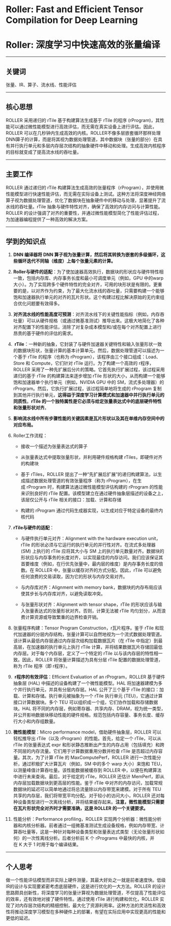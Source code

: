 # Roller: Fast and Efficient Tensor Compilation for Deep Learning

# Roller: 深度学习中快速高效的张量编译

---

## 关键词

张量、IR、算子、流水线、性能评估

---

## 核心思想

ROLLER 采用递归的 rTile 基于构建算法生成基于 rTile 的程序 (rProgram)，其性能可以通过微性能模型进行高效评估，而无需在真实设备上进行评估。因此，ROLLER 可以在几秒钟内生成高效的内核。ROLLER不像多层嵌套循环那样处理DNN算子的计算，而是将其视为数据处理管道，其中数据块（张量的部分）在具有并行执行单元和多层内存层次结构的抽象硬件中移动和处理。生成高效内核程序的目标就变成了提高流水线的吞吐量。

---

## 主要工作

ROLLER 通过递归的 rTile 构建算法生成高效的张量程序（rProgram），并使用微性能模型进行快速性能评估，而无需在实际设备上测试。这种方法将深度神经网络算子视为数据处理管道，优化了数据块在抽象硬件中的移动与处理，显著提升了流水线的吞吐量。rTile 抽象与硬件特性对齐，确保了高效的内存访问与计算性能。ROLLER 的设计强调了对齐的重要性，并通过微性能模型简化了性能评估过程，为加速器编程提供了一种高效的解决方案。

---

## 学到的知识点

1. **DNN 编译器将 DNN 算子视为张量计算，然后将其转换为嵌套的多级循环，这些循环迭代不同轴（维度）上每个张量元素的计算。**

2. **Roller与硬件的适配**：为了使加速器高效执行，数据块的形状应与硬件特性相一致，包括内存库、内存事务长度和最小可调度单元（例如，GPU 中的warp大小）。为了实现跨多个硬件特性的完全对齐，可用的块形状是有限的。更重要的是，以对齐作为约束，为了最大化流水线的吞吐量，只需要构建一个能够饱和加速器执行单元的对齐的瓦片形状。这个构建过程比解决原始的无约束组合优化问题要有效得多。

3. **对齐流水线的性能高度可预测**：对齐流水线下的关键性能指标（例如，内存吞吐量）可以从硬件规格（或通过微基准测试）推导出来。这极大地简化了各种对齐配置下的性能评估，消除了对复杂成本模型和/或在每个对齐配置上进行昂贵的基于硬件的评估的需求。

4.  **rTile**：一种新的抽象，它封装了与硬件加速器关键特性和输入张量形状一致的数据块形状，张量计算的基本计算单元。然后，数据处理管道可以描述为一个基于 rTile 的程序（也称为 rProgram），该程序由三个接口组成：Load、Store 和 Compute，它们针对 rTile 运行。为了构建一个高效的 r程序，ROLLER 采用了一种先扩展后分片的策略。它首先执行扩展过程，该过程采用递归的基于 rTile 的构建算法来逐步增加 rTile 形状的大小，从而构建一个能够饱和加速器单个执行单元（例如，NVIDIA GPU 中的 SM，流式多处理器）的 rProgram。然后，它执行扩展过程，该过程简单地将生成的 rProgram 复制到其他并行执行单元，**这得益于深度学习计算模式和加速器中并行执行单元的同质性**。**rTile 的一个独特属性是它必须与给定张量表达式中的底层硬件特性和张量形状对齐**。

5. **影响流水线中所有步骤性能的关键因素是瓦片形状以及其在单维内存空间中的对应布局。**

6. Roller工作流程：
   
   - 接收一个描述为张量表达式的算子
   
   - 从张量表达式中提取张量形状，并利用硬件规格构建 rTiles，即硬件对齐的构建块
   
   - 基于 rTiles，ROLLER 提出了一种“先扩展后扩展”的递归构建算法，以生成描述数据处理管道的有效张量程序（称为 rProgram），在生成 rProgram 时，构建算法通过微性能模型评估构建的 rProgram 的性能来识别良好的 rTile 配置。该模型建立在通过硬件抽象层描述的设备之上，该层仅公开与 rTile 相关的接口：加载、计算和存储
   
   - 构建的 rProgram 通过代码生成器实现，以生成对应于特定设备的最终内核代码

7. **rTile与硬件的适配**：
   
   - 与硬件执行单元对齐：Alignment with the hardware execution unit，rTile 的形状必须与它运行的执行单元的并行性对齐。在流式多处理器 (SM) 上执行的 rTile 应将其大小与 SM 上的执行单元数量对齐。数据块的形状应与内存事务的长度对齐，以实现最佳的内存访问。我们应该保证其首要维度（例如，在行优先张量中，最内层的维度）是内存事务长度的倍数。在 ROLLER 中，张量以缓存对齐的方式分配。因此，rTile 可以避免任何浪费的交易读取，因为它的形状与内存交易对齐。
   
   - 与内存库对齐：Alignment with memory bank，数据块的内存布局应该使其步长与内存库对齐，以避免读取冲突。
   
   - 与张量形状对齐：Alignment with tensor shape，rTile 的形状应该与输入张量表达式的张量形状对齐。否则，计算无法被 rTile 均匀划分，从而浪费计算资源或导致繁重的边界检查开销。

8. 张量程序构建：Tensor Program Construction，r瓦片程序。鉴于 rTile 和现代加速器的分层内存结构，张量计算可以自然地视为一个流式数据处理管道。该计算从最低内存层通过内存层次结构加载数据瓦片（在 rTile 中指定）到最高层，在加速器的执行单元上执行 rTile 计算，并将结果数据瓦片存储回最低内存层。对于每个内存层，定义了一个特定的 rTile 以与该内存层的特性相一致。因此，ROLLER 将张量计算描述为具有分层 rTile 配置的数据处理管道，称为 rTile 程序（即 r程序）。

9.  **r程序的有效评估**：Efﬁcient Evaluation of an rProgram，ROLLER 基于硬件抽象层 (HAL) 中描述的设备构建了一个微性能模型。HAL 将加速器建模为多个并行执行单元，并具有分层内存层。HAL 公开了三个基于 rTile 的接口：加载、计算和存储。执行单元被抽象为一个 rTile 执行单元 (TEU)，它通过计算接口计算数据块。多个 TEU 可以组织成一个组，它们协作加载和存储数据块。HAL 将不同的内存层，例如寄存器、共享内存、DRAM，视为统一类型，并公开影响数据块移动性能的硬件规格。规范包括内存容量、事务长度、缓存行大小和内存组数量。

10. **微性能模型**：Micro performance model，借助硬件抽象层，ROLLER 可以轻松推导出 rTile（以及 rProgram）的性能。首先，给定一个 rTile，可以从 rTile 的张量表达式 expr 和形状静态推断出产生的内存占用（包括填充）和跨不同层的内存流量。它们用于计算数据重用分数并检查 rTile 是否超过内存容量。其次，为了计算 rTile 的 MaxComputePerf，ROLLER 进行一次性能分析，通过积极扩大计算瓦片（例如，SM 中的多个 warp 大小）来饱和 TEU，以测量峰值计算吞吐量。该性能数据被缓存到 ROLLER 中，以便在构建算法中进行未来查询。最后，对于给定的 rTile，ROLLER 还估计 MemPerf，即从内存层加载数据块到更高层的性能。鉴于 rTile 中对齐的内存访问，加载常规数据块的延迟可以简单地通过将总流量除以内存带宽来建模。对于所有 TEU 共享的内存层，我们将带宽平均分配。对于较小的访问大小，ROLLER 还对每种设备类型进行一次离线分析，并将结果缓存起来。**注意，微性能模型只需要在瓦片形状完全对齐时才需要准确，这是 ROLLER 的一个关键要求。**

11. 性能分析：Performance proﬁling，ROLLER 实现两个分析器：微性能分析器和内核分析器。前者通过一组微基准测试生成设备规格，例如内存带宽、计算吞吐量等，这是一种针对每种设备类型和张量表达式类型（无论张量形状如何）的一次性离线分析。后者分析前 K 个 rPrograms 中最快的内核，并在 K 大于 1 时用于每个编译结果。

---

## 个人思考

做一个性能评估模型而非实际上硬件测量，其最大好处之一就是前者速度快。低级IR的设计与实现要紧密考虑底层硬件，这是进行优化的一大方法。ROLLER 的设计思路颇具创新性，将深度学习的张量计算视为数据处理管道，不仅提高了性能评估的效率，还有效地对接了硬件特性。通过使用 rTile 进行构建和优化，ROLLER 实现了对内存层次结构的精细控制，最大化了资源利用率。这种方法的灵活性和高效性将推动深度学习模型在多种硬件上的部署，有望在实际应用中实现更高的性能和更低的延迟。


